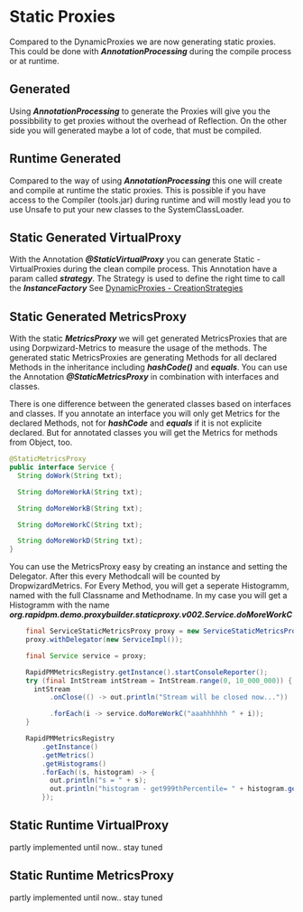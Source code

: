 # Static Proxies
Compared to the DynamicProxies we are now generating static proxies. This could be done with 
***AnnotationProcessing*** during the compile process or at runtime.

## Generated
Using ***AnnotationProcessing*** to generate the Proxies will give you the possibbility to get 
proxies without the overhead of Reflection. On the other side you will generated maybe a lot of code, that must be compiled.

## Runtime Generated
Compared to the way of using ***AnnotationProcessing*** this one will create and compile at runtime the static proxies. This
is possible if you have access to the Compiler (tools.jar) during runtime and will mostly lead you to use Unsafe to put your new classes to the SystemClassLoader.

## Static Generated VirtualProxy
With the Annotation ***@StaticVirtualProxy*** you can generate Static - VirtualProxies during the clean compile process. This Annotation have a param called ***strategy***. The Strategy is used to define the right time to call the ***InstanceFactory***
See [DynamicProxies - CreationStrategies](/dynamicproxy/#creationstrategies)


## Static Generated MetricsProxy
With the static ***MetricsProxy*** we will get generated MetricsProxies that are using Dorpwizard-Metrics to measure the 
usage of the methods. The generated static MetricsProxies are generating Methods for all declared Methods in the inheritance including ***hashCode()*** and ***equals***. You can use the Annotation  ***@StaticMetricsProxy*** in combination with interfaces and classes.

There is one difference between the generated classes based on interfaces and classes. If you annotate an interface you will only get Metrics for the declared Methods, not for ***hashCode*** and ***equals*** if it is not explicite declared. But for annotated classes you will get the Metrics for methods from Object, too.

```java
@StaticMetricsProxy
public interface Service {
  String doWork(String txt);

  String doMoreWorkA(String txt);

  String doMoreWorkB(String txt);

  String doMoreWorkC(String txt);

  String doMoreWorkD(String txt);
}
```

You can use the MetricsProxy easy by creating an instance and setting the Delegator. After this
every Methodcall will be counted by DropwizardMetrics. For Every Method, you will get a seperate Histogramm, named with the full Classname and Methodname. In my case you will get a Histogramm with the name
***org.rapidpm.demo.proxybuilder.staticproxy.v002.Service.doMoreWorkC***


```java
    final ServiceStaticMetricsProxy proxy = new ServiceStaticMetricsProxy();
    proxy.withDelegator(new ServiceImpl());

    final Service service = proxy;

    RapidPMMetricsRegistry.getInstance().startConsoleReporter();
    try (final IntStream intStream = IntStream.range(0, 10_000_000)) {
      intStream
          .onClose(() -> out.println("Stream will be closed now..."))

          .forEach(i -> service.doMoreWorkC("aaahhhhhh " + i));
    }

    RapidPMMetricsRegistry
        .getInstance()
        .getMetrics()
        .getHistograms()
        .forEach((s, histogram) -> {
          out.println("s = " + s);
          out.println("histogram - get999thPercentile= " + histogram.getSnapshot().get999thPercentile());
        });
```



## Static Runtime VirtualProxy
partly implemented until now.. stay tuned

## Static Runtime MetricsProxy
partly implemented until now.. stay tuned


